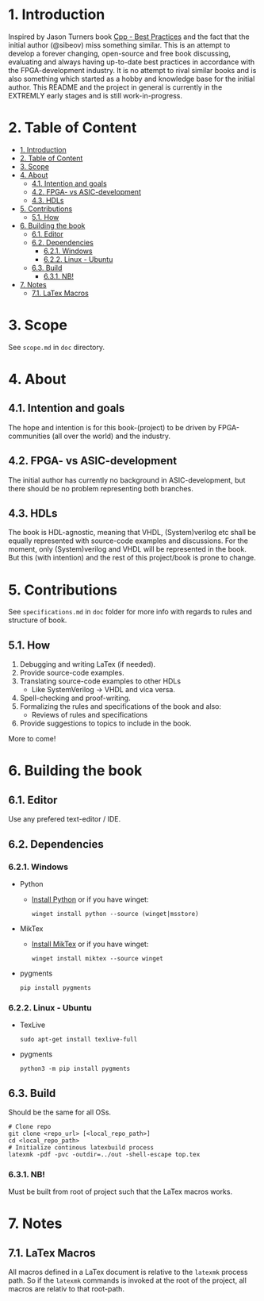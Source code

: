 # 1. Introduction
Inspired by Jason Turners book [Cpp - Best Practices](https://github.com/cpp-best-practices/cppbestpractices) and the
fact that the initial author (@sibeov) miss something similar. This is an attempt to develop a forever changing,
open-source and free book discussing, evaluating and always having up-to-date best practices in accordance with the
FPGA-development industry. It is no attempt to rival similar books and is also something which started as a hobby and 
knowledge base for the initial author. This README and the project in general is currently in the EXTREMLY early stages and is still work-in-progress.

# 2. Table of Content
- [1. Introduction](#1-introduction)
- [2. Table of Content](#2-table-of-content)
- [3. Scope](#3-scope)
- [4. About](#4-about)
	- [4.1. Intention and goals](#41-intention-and-goals)
	- [4.2. FPGA- vs ASIC-development](#42-fpga--vs-asic-development)
	- [4.3. HDLs](#43-hdls)
- [5. Contributions](#5-contributions)
	- [5.1. How](#51-how)
- [6. Building the book](#6-building-the-book)
	- [6.1. Editor](#61-editor)
	- [6.2. Dependencies](#62-dependencies)
		- [6.2.1. Windows](#621-windows)
		- [6.2.2. Linux - Ubuntu](#622-linux---ubuntu)
	- [6.3. Build](#63-build)
		- [6.3.1. NB!](#631-nb)
- [7. Notes](#7-notes)
	- [7.1. LaTex Macros](#71-latex-macros)

# 3. Scope
See `scope.md` in `doc` directory.

# 4. About

## 4.1. Intention and goals
The hope and intention is for this book-(project) to be driven by FPGA-communities (all over the world) and the
industry.

## 4.2. FPGA- vs ASIC-development
The initial author has currently no background in ASIC-development, but there should be no problem representing both
branches.

## 4.3. HDLs
The book is HDL-agnostic, meaning that VHDL, (System)verilog etc shall be equally represented with source-code examples
and discussions. For the moment, only (System)verilog and VHDL will be represented in the book. But this (with
intention) and the rest of this project/book is prone to change.

# 5. Contributions
See `specifications.md` in `doc` folder for more info with regards to rules and structure of book.

## 5.1. How
1. Debugging and writing LaTex (if needed).
2. Provide source-code examples.
3. Translating source-code examples to other HDLs
   * Like SystemVerilog -> VHDL and vica versa.
4. Spell-checking and proof-writing.
5. Formalizing the rules and specifications of the book and also:
   * Reviews of rules and specifications
6. Provide suggestions to topics to include in the book.

More to come!

# 6. Building the book

## 6.1. Editor
Use any prefered text-editor / IDE.

## 6.2. Dependencies

### 6.2.1. Windows
- Python
  - [Install Python](https://www.python.org/downloads/) or if you have winget:
	```shell
	winget install python --source (winget|msstore)
	```

- MikTex
	- [Install MikTex](https://miktex.org/howto/install-miktex) or if you have winget:
  		```shell
  		winget install miktex --source winget
  		```
- pygments
	```shell
	pip install pygments
	```

### 6.2.2. Linux - Ubuntu
- TexLive
  ```shell
  sudo apt-get install texlive-full
  ```
- pygments
  ```shell
  python3 -m pip install pygments
  ```

## 6.3. Build
Should be the same for all OSs.
```
# Clone repo
git clone <repo_url> [<local_repo_path>]
cd <local_repo_path>
# Initialize continous latexbuild process
latexmk -pdf -pvc -outdir=../out -shell-escape top.tex
```

### 6.3.1. NB!
Must be built from root of project such that the LaTex macros works.

# 7. Notes

## 7.1. LaTex Macros
All macros defined in a LaTex document is relative to the `latexmk` process path. So if the `latexmk` commands is
invoked at the root of the project, all macros are relativ to that root-path.